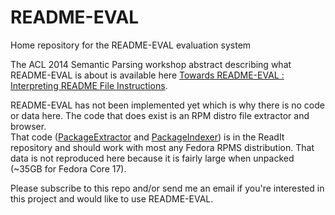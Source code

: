 README-EVAL
===========

Home repository for the README-EVAL evaluation system

The ACL 2014 Semantic Parsing workshop abstract describing what README-EVAL is about is available here [Towards README-EVAL : Interpreting README File Instructions](http://acl2014.org/acl2014/W14-24/pdf/W14-2415.pdf).

README-EVAL has not been implemented yet which is why there is no code or data here.
The code that does exist is an RPM distro file extractor and browser.  
That code ([PackageExtractor](https://github.com/jimwhite/ReadIt/tree/master/PackageExtractor) and [PackageIndexer](https://github.com/jimwhite/ReadIt/tree/master/PackageIndexer)) is in the ReadIt repository and should work with 
most any Fedora RPMS distribution.  That data is not reproduced here because it is fairly large
when unpacked (~35GB for Fedora Core 17).

Please subscribe to this repo and/or send me an email if you're interested in this project and would
like to use README-EVAL.
